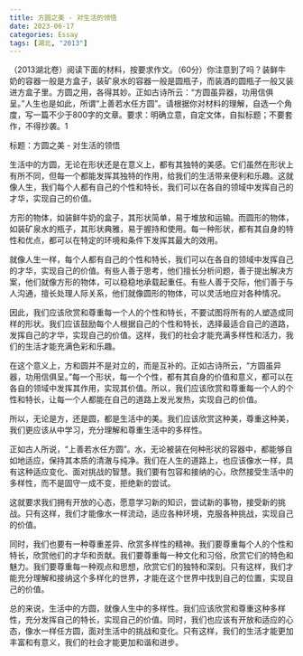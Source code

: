 ```yaml
---
title: 方圆之美 - 对生活的领悟
date: 2023-06-17
categories: Essay
tags: [湖北, "2013"]
---
```


（2013湖北卷）阅读下面的材料，按要求作文。（60分）你注意到了吗？装鲜牛奶的容器一般是方盒子，装矿泉水的容器一般是圆瓶子，而装酒的圆瓶子一般又装进方盒子里。方圆之用，各得其妙。正如古诗所云：“方圆虽异器，功用信俱呈。”人生也是如此，所谓“上善若水任方圆”。请根据你对材料的理解，自选一个角度，写一篇不少于800字的文章。要求：明确立意，自定文体，自拟标题；不要套作，不得抄袭。1

标题：方圆之美 - 对生活的领悟

生活中的方圆，无论在形状还是在意义上，都有其独特的美感。它们虽然在形状上有所不同，但每一个都能发挥其独特的作用，给我们的生活带来便利和乐趣。这就像人生，我们每个人都有自己的个性和特长，我们可以在各自的领域中发挥自己的才华，实现自己的价值。

方形的物体，如装鲜牛奶的盒子，其形状简单，易于堆放和运输。而圆形的物体，如装矿泉水的瓶子，其形状典雅，易于握持和使用。每一种形状，都有其自身的特性和优点，都可以在特定的环境和条件下发挥其最大的效用。

就像人生一样，每个人都有自己的个性和特长，我们可以在各自的领域中发挥自己的才华，实现自己的价值。有些人善于思考，他们擅长分析问题，善于提出解决方案，他们就像方形的物体，可以稳稳地承载起重任。有些人善于交际，他们善于与人沟通，擅长处理人际关系，他们就像圆形的物体，可以灵活地应对各种情况。

因此，我们应该欣赏和尊重每一个人的个性和特长，不要试图将所有的人塑造成同样的形状。我们应该鼓励每个人根据自己的个性和特长，选择最适合自己的道路，发挥自己的才华，实现自己的价值。这样，我们的社会才能充满多样性和活力，我们的生活才能充满色彩和乐趣。

在这个意义上，方和圆并不是对立的，而是互补的。正如古诗所云，“方圆虽异器，功用信俱呈。”每一个形状，每一个个性，都有其自身的价值和意义，都可以在各自的领域中发挥其作用，实现其价值。所以，我们应该欣赏和尊重每一个人的个性和特长，让每一个人都能在自己的道路上发光发热，实现自己的价值。

所以，无论是方，还是圆，都是生活中的美。我们应该欣赏这种美，尊重这种美，我们更应该从中学习，充分理解和尊重生活中的多样性。

正如古人所说，“上善若水任方圆”。水，无论被装在何种形状的容器中，都能够自如地适应，保持其本质的清澈与纯净。我们在人生的道路上，也应该像水一样，具有这种适应变化、面对挑战的智慧。我们要有包容和接纳的心，欣然接受生活中的多样性，而不是固守一成不变，拒绝新的尝试。

这就要求我们拥有开放的心态，愿意学习新的知识，尝试新的事物，接受新的挑战。只有这样，我们才能像水一样流动，适应各种环境，克服各种挑战，实现自己的价值。

同时，我们也要有一种尊重差异、欣赏多样性的精神。我们要尊重每个人的个性和特长，欣赏他们的才华和贡献。我们要尊重每一种文化和习俗，欣赏它们的特色和魅力。我们要尊重每一种观点和思想，欣赏它们的独特和深刻。只有这样，我们才能充分理解和接纳这个多样化的世界，才能在这个世界中找到自己的位置，实现自己的价值。

总的来说，生活中的方圆，就像人生中的多样性。我们应该欣赏和尊重这种多样性，充分发挥自己的特长，实现自己的价值。同时，我们也应该有开放和适应的心态，像水一样任方圆，面对生活中的挑战和变化。只有这样，我们的生活才能更加丰富和有意义，我们的社会才能更加和谐和进步。